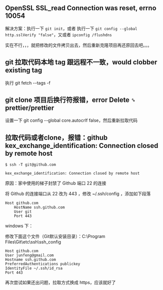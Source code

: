## OpenSSL SSL_read Connection was reset, errno 10054
解决方案：执行一下 `git init`，或者 执行一下 `git config --global http.sslVerify "false"`，又或者 `ipconfig /flushdns`

实在不行，，，就把修改的文件拷贝出去，然后重新克隆项目再还原回去吧。。。

## git 拉取代码本地 tag 跟远程不一致，would clobber existing tag
执行 git fetch --tags -f

## git clone 项目后换行符报错，error Delete `␍` prettier/prettier
设置一下 git config --global core.autocrlf false，然后重新拉取代码

## 拉取代码或者clone，报错：github kex_exchange_identification: Connection closed by remote host
```
$ ssh -T git@github.com

kex_exchange_identification: Connection closed by remote host
```
原因：家中使用的梯子封禁了 Github 端口 22 的连接

将 Github 的连接端口从 22 改为 443 ，修改 ~/.ssh/config ，添加如下段落
```
Host github.com
    HostName ssh.github.com
    User git
    Port 443
```
windows 下：

修改下面这个文件（Git默认安装目录）：C:\Program Files\Git\etc\ssh\ssh_config
```
Host github.com
User junfeng@gmail.com
Hostname ssh.github.com
PreferredAuthentications publickey
IdentityFile ~/.ssh/id_rsa
Port 443
```
再次尝试如果还出问题，拉取方式换成 https，应该就好了